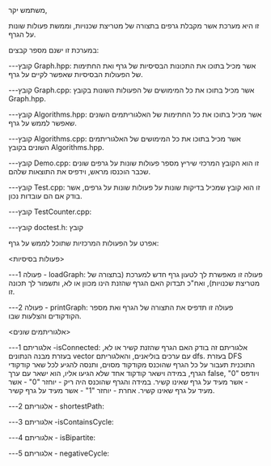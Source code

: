 משתמש יקר, 

זו היא מערכת אשר מקבלת גרפים בתצורה של מטריצת שכנויות, וממשת פעולות שונות על הגרף.

במערכת זו ישנם מספר קבצים:

---קובץ Graph.hpp: אשר מכיל בתוכו את התכונות הבסיסיות של גרף ואת החתימות של הפעולות הבסיסיות שאפשר לקיים על גרף.

---קובץ Graph.cpp: אשר מכיל בתוכו את כל המימושים של הפעולות השונות בקובץ Graph.hpp.

---קובץ Algorithms.hpp: אשר מכיל בתוכו את כל החתימות של האלגוריתמים השונים שאפשר לממש על גרף.

---קובץ Algorithms.cpp: אשר מכיל בתוכו את כל המימושים של האלגוריתמים השונים בקובץ Algorithms.hpp.

---קובץ Demo.cpp: זו הוא הקובץ המרכזי שיריץ מספר פעולות שונות על גרפים שונים שכבר הוכנסו מראש, וידפיס את התוצאות שלהם.

---קובץ Test.cpp: זו הוא קובץ שמכיל בדיקות שונות על פעולות שונות על גרפים, אשר בודק אם הם עובדות נכון.

---קובץ TestCounter.cpp:

---קובץ doctest.h: קובץ



אפרט על הפעולות המרכזיות שתוכל לממש על גרף:

<פעולות בסיסיות>

---פעולה 1 - loadGraph: פעולה זו מאפשרת לך לטעון גרף חדש למערכת (בתצורה של מטריצת שכנויות), ואח"כ תבדוק האם הגרף שהזנת הינו מכוון או לא, ותשמור לך תכונה זו.

---פעולה 2 - printGraph: פעולה זו תדפיס את התצורה של הגרף ואת מספר הקודקודים והצלעות שבו.

<אלגוריתמים שונים>

---אלגוריתם 1 -isConnected: 
אלגוריתם זה בודק האם הגרף שהזנת קשיר או לא, בעזרת מבנה הנתונים vector עם ערכים בוליאנים, והאלגוריתם dfs.
בעזרת DFS התוכנית תעבור על כל הגרף שהוכנס מקודקוד מסוים, ותנסה להגיע לכל שאר קודקודי הגרף, במידה וישאר קודקוד אחד שלא הגיעו אליו, הוא ישאר עם ערך false, ויודפס "0" - אשר מעיד על גרף שאינו קשיר.
במידה והגרף שהוכנס היה ריק - יוחזר "0" - אשר מעיד על גרף שאינו קשיר.
אחרת - יוחזר "1" - אשר מעיד על גרף קשיר.
 

---אלגוריתם 2 - shortestPath:

---אלגוריתם 3 -isContainsCycle:

---אלגוריתם 4 - isBipartite:

---אלגוריתם 5 -  negativeCycle:



